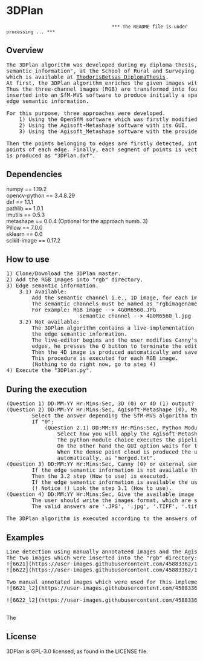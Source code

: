 # 3DPlan

                                           *** The README file is under processing ... ***
## Overview
<pre>
The 3DPlan algorithm was developed during my diploma thesis, entitled "Automated detection of edges in point clouds using 
semantic information", at the School of Rural and Surveying Engineering of the National Technical University of Athens, 
which is available at <a href="https://dspace.lib.ntua.gr/xmlui/handle/123456789/53090">ThodorisBetsas_DiplomaThesis</a>.
At first, the 3DPlan algorithm enriches the given images with a new channel including the edge semantic information. 
Thus the three-channel images (RGB) are transformed into four-channel (RGBL). Afterwards, the four-channel images are 
inserted into an SfM-MVS software to produce initially a sparse and finally, a dense point cloud which is enriched with the 
edge semantic information.

For this purpose, three approaches were developed.
    1) Using the OpenSfM software which was firstly modified to manipulate four-channel images. 
    2) Using the Agisoft-Metashape software with its GUI. 
    3) Using the Agisoft_Metashape software with the provided python module.

Then the points belonging to edges are firstly detected, into the semantically enriched point cloud and then classified into 
points of each edge. Finally, each segment of points is vectorized and thus, the approximated 3D plan of the object of interest 
is produced as "3DPlan.dxf".
</pre>

## Dependencies
numpy == 1.19.2 <br>
opencv-python == 3.4.8.29 <br>
dxf == 1.1.1 <br>
pathlib == 1.0.1 <br>
imutils == 0.5.3 <br>
metashape == 0.0.4 (Optional for the approach numb. 3) <br>
Pillow == 7.0.0 <br>
sklearn == 0.0 <br>
scikit-image == 0.17.2 <br>

## How to use
<pre>
1) Clone/Download the 3DPlan master.
2) Add the RGB images into "rgb" directory.
3) Edge semantic information.
    3.1) Available:
        Add the semantic channel i.e., 1D image, for each image, into "semantic_images" directory.
        The semantic channels must be named as "rgbimagename_l.jpg"
        For example: RGB image --> 4G0R6560.JPG
                       semantic channel --> 4G0R6560_l.jpg
    3.2) Not available:
        The 3DPlan algorithm contains a live-implementation of the Canny algorithm which could be used for producing
        the edge semantic information.
        The live-editor begins and the user modifies Canny's parameters. When the user is satisfied by the detected
        edges, he presses the Q button to terminate the editing procedure.
        Then the 4D image is produced automatically and saved into "images" directory which is created automatically.
        This procedure is executed for each RGB image.
        (Nothing to do right now, go to step 4)
4) Execute the "3DPlan.py".
</pre>

## During the execution
<pre>
(Question 1) DD:MM:YY Hr:Mins:Sec, 3D (0) or 4D (1) output? (Write 0 or 1): The recommended answer is "1".
(Question 2) DD:MM:YY Hr:Mins:Sec, Agisoft-Metashape (0), Mapillary-OpenSFM (1) or MyTriangulation (2)? (Write 0, 1 or 2):
        Select the answer depending the SfM-MVS algorithm that you want to use. The recommended answer is "0".
        If "0":
            (Question 2.1) DD:MM:YY Hr:Mins:Sec, Python Module (0) or GUI (1) output? (Write 0 or 1):
                Select how you will apply the Agisoft-Metashape pipeline. 
                The python-module choice executes the pipeline automatically.
                On the other hand the GUI option waits for the user to run the algorithm using the Agisoft-Metashape graphical user interface. 
                When the dense point cloud is produced the user must save it into the "Lines" directory, which is produced 
                automatically, as "merged.txt".
(Question 3) DD:MM:YY Hr:Mins:Sec, Canny (0) or external semantic information (1)? (Write 0 or 1):
        If the edge semantic information is not available the user should select the "Canny" choice i.e., write 0 and press "enter".
        Then the 3.2 step (How to use) is executed.
        If the edge semantic information is available the user should select the "semantic information" choice i.e., write 1 and press "enter".
        (! Notice !) Look the step 3.1 (How to use).
(Question 4) DD:MM:YY Hr:Mins:Sec, Give the available image format:
        The user should write the images format, which are stored into "rgb" directory, for example .JPG and the to press "enter".
        The valid answers are '.JPG', '.jpg', '.TIFF', '.tiff', '.tif', '.PNG', '.png'.

The 3DPlan algorithm is executed according to the answers of the user and the 3DPlan.dxf archive is produced into the "Lines" directory.
</pre>

## Examples
<pre>
Line detection using manually annotateed images and the Agisoft-Metashape software.
The two images which were inserted into the "rgb" directory:
![6621](https://user-images.githubusercontent.com/45883362/113516175-79b29a80-9581-11eb-91f0-8a86fdbb2395.png)
![6622](https://user-images.githubusercontent.com/45883362/113516179-7e774e80-9581-11eb-9518-58453fb3889c.png)

Two manual annotated images which were used for this implementation:
![6621_l2](https://user-images.githubusercontent.com/45883362/113516000-93071700-9580-11eb-88b0-40e23dfd56fc.png)

![6622_l2](https://user-images.githubusercontent.com/45883362/113516003-98646180-9580-11eb-9616-7ea138bbc8f8.png)
 </pre>
The

## License
3DPlan is GPL-3.0 licensed, as found in the LICENSE file.
